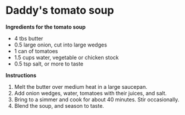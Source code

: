 # Daddy's tomato soup

**Ingredients for the tomato soup**

- 4 tbs butter
- 0.5 large onion, cut into large wedges
- 1 can of tomatoes
- 1.5 cups water, vegetable or chicken stock
- 0.5 tsp salt, or more to taste

**Instructions**

1. Melt the butter over medium heat in a large saucepan.
2. Add onion wedges, water, tomatoes with their juices, and salt.
3. Bring to a simmer and cook for about 40 minutes. Stir occasionally.
4. Blend the soup, and season to taste.
